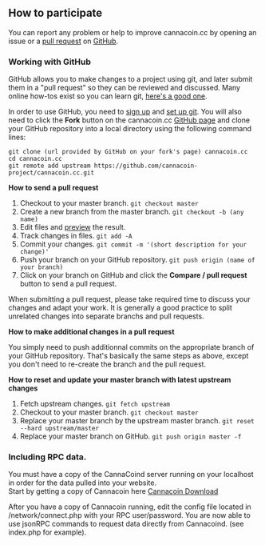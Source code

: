 ## How to participate

You can report any problem or help to improve cannacoin.cc by opening an issue or a [pull request](#working-with-github) on [GitHub](https://github.com/cannacoin-project/cannacoin.cc).
### Working with GitHub

GitHub allows you to make changes to a project using git, and later submit them in a "pull request" so they can be reviewed and discussed. Many online how-tos exist so you can learn git, [here's a good one](https://www.atlassian.com/git/tutorial/git-basics).

In order to use GitHub, you need to [sign up](http://github.com/signup) and [set up git](https://help.github.com/articles/set-up-git). You will also need to click the **Fork** button on the cannacoin.cc [GitHub page](https://github.com/cannacoin-project/cannacoin.cc) and clone your GitHub repository into a local directory using the following command lines:

```
git clone (url provided by GitHub on your fork's page) cannacoin.cc
cd cannacoin.cc
git remote add upstream https://github.com/cannacoin-project/cannacoin.cc.git
```

**How to send a pull request**

1. Checkout to your master branch. `git checkout master`
2. Create a new branch from the master branch. `git checkout -b (any name)`
3. Edit files and [preview](#previewing) the result.
4. Track changes in files. `git add -A`
5. Commit your changes. `git commit -m '(short description for your change)'`
6. Push your branch on your GitHub repository. `git push origin (name of your branch)`
7. Click on your branch on GitHub and click the **Compare / pull request** button to send a pull request.

When submitting a pull request, please take required time to discuss your changes and adapt your work. It is generally a good practice to split unrelated changes into separate branchs and pull requests.

**How to make additional changes in a pull request**

You simply need to push additionnal commits on the appropriate branch of your GitHub repository. That's basically the same steps as above, except you don't need to re-create the branch and the pull request.

**How to reset and update your master branch with latest upstream changes**

1. Fetch upstream changes. `git fetch upstream`
2. Checkout to your master branch. `git checkout master`
3. Replace your master branch by the upstream master branch. `git reset --hard upstream/master`
4. Replace your master branch on GitHub. `git push origin master -f`

### Including RPC data.

You must have a copy of the CannaCoind server running on your localhost in order for the data pulled into your website.  
Start by getting a copy of Cannacoin here [Cannacoin Download](https://github.com/cannacoin-project/cannacoin)

After you have a copy of Cannacoin running, edit the config file located in /network/connect.php with your RPC user/password.
You are now able to use jsonRPC commands to request data directly from Cannacoind. (see index.php for example).

